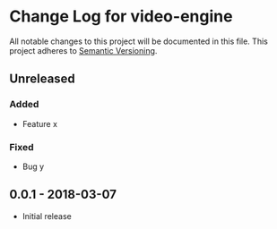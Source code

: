 # Change Log for video-engine
All notable changes to this project will be documented in this file.
This project adheres to [Semantic Versioning](http://semver.org/).

## Unreleased

### Added
- Feature x

### Fixed
- Bug y

## 0.0.1 - 2018-03-07
- Initial release

[Unreleased]: https://github.com//video-engine/v0.0.1...HEAD
